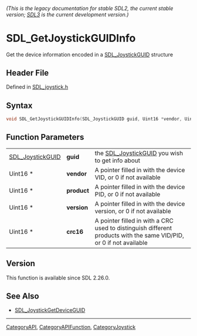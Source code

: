 ###### (This is the legacy documentation for stable SDL2, the current stable version; [SDL3](https://wiki.libsdl.org/SDL3/) is the current development version.)
# SDL_GetJoystickGUIDInfo

Get the device information encoded in a [SDL_JoystickGUID](SDL_JoystickGUID) structure

## Header File

Defined in [SDL_joystick.h](https://github.com/libsdl-org/SDL/blob/SDL2/include/SDL_joystick.h)

## Syntax

```c
void SDL_GetJoystickGUIDInfo(SDL_JoystickGUID guid, Uint16 *vendor, Uint16 *product, Uint16 *version, Uint16 *crc16);
```

## Function Parameters

|                                      |             |                                                                                                                    |
| ------------------------------------ | ----------- | ------------------------------------------------------------------------------------------------------------------ |
| [SDL_JoystickGUID](SDL_JoystickGUID) | **guid**    | the [SDL_JoystickGUID](SDL_JoystickGUID) you wish to get info about                                                |
| Uint16 *                             | **vendor**  | A pointer filled in with the device VID, or 0 if not available                                                     |
| Uint16 *                             | **product** | A pointer filled in with the device PID, or 0 if not available                                                     |
| Uint16 *                             | **version** | A pointer filled in with the device version, or 0 if not available                                                 |
| Uint16 *                             | **crc16**   | A pointer filled in with a CRC used to distinguish different products with the same VID/PID, or 0 if not available |

## Version

This function is available since SDL 2.26.0.

## See Also

- [SDL_JoystickGetDeviceGUID](SDL_JoystickGetDeviceGUID)

----
[CategoryAPI](CategoryAPI), [CategoryAPIFunction](CategoryAPIFunction), [CategoryJoystick](CategoryJoystick)

